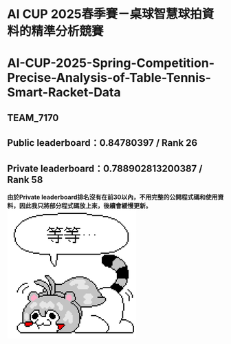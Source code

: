 # AI CUP 2025春季賽－桌球智慧球拍資料的精準分析競賽
# AI-CUP-2025-Spring-Competition-Precise-Analysis-of-Table-Tennis-Smart-Racket-Data
## TEAM_7170
## Public leaderboard：0.84780397 / Rank 26
## Private leaderboard：0.788902813200387 / Rank 58
**由於Private leaderboard排名沒有在前30以內，不用完整的公開程式碼和使用資料，因此我只將部分程式碼放上來，後續會緩慢更新。**
<img src="Wait.png" alt="等等" width="300"/>

